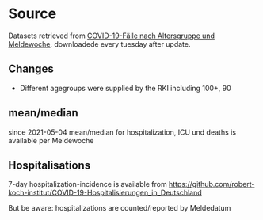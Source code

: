 # Source
Datasets retrieved from <a href="https://www.rki.de/DE/Content/InfAZ/N/Neuartiges_Coronavirus/Daten/Altersverteilung.html">COVID-19-Fälle nach Altersgruppe und Meldewoche</a>, downloadede every tuesday after update.

## Changes
- Different agegroups were supplied by the RKI including 100+, 90


## mean/median
since 2021-05-04 mean/median for hospitalization, ICU und deaths is available per Meldewoche


## Hospitalisations
7-day hospitalization-incidence is available from
https://github.com/robert-koch-institut/COVID-19-Hospitalisierungen_in_Deutschland

But be aware: hospitalizations are counted/reported by Meldedatum